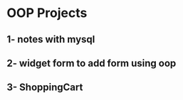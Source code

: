 # OOP Projects 

## 1- notes with mysql <br>
## 2- widget form to add form using oop 
## 3- ShoppingCart

